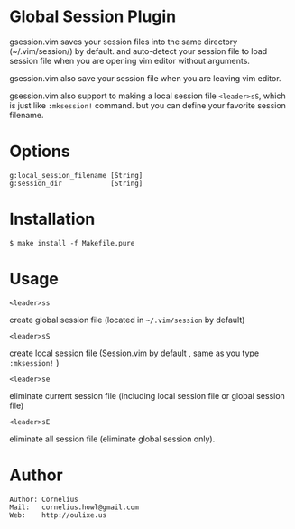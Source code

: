 Global Session Plugin
============================================
gsession.vim saves your session files into the same directory (~/.vim/session/)
by default.  and auto-detect your session file to load session file when you
are opening vim editor without arguments.

gsession.vim also save your session file when you are leaving vim editor.

gsession.vim also support to making a local session file `<leader>sS`, which is
just like `:mksession!` command. but you can define your favorite session
filename.

Options
=======

    g:local_session_filename [String]
    g:session_dir            [String]

Installation
============

    $ make install -f Makefile.pure

Usage
=======

    <leader>ss    

create global session file (located in `~/.vim/session` by default)

    <leader>sS    

create local session file (Session.vim by default , same as you type
`:mksession!` )

    <leader>se

eliminate current session file (including local session file or global session
file)

    <leader>sE

eliminate all session file (eliminate global session only).

Author
======

    Author: Cornelius
    Mail:   cornelius.howl@gmail.com
    Web:    http://oulixe.us

